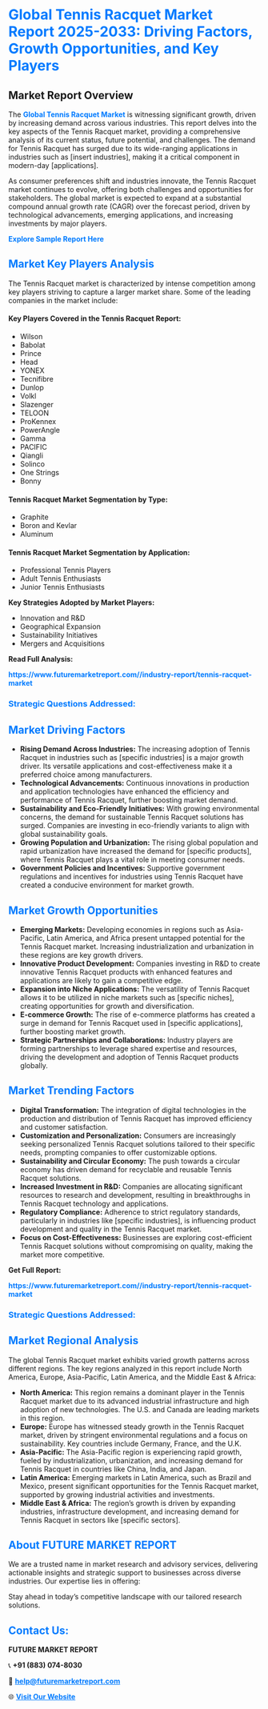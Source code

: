 <h1 style="color: #007BFF;">Global Tennis Racquet Market Report 2025-2033: Driving Factors, Growth Opportunities, and Key Players</h1>

<section id="overview">
<h2>Market Report Overview</h2>
<p>The <a href="https://www.futuremarketreport.com//industry-report/tennis-racquet-market" style="color: #007BFF; text-decoration: none;"><strong>Global Tennis Racquet Market</strong></a> is witnessing significant growth, driven by increasing demand across various industries. This report delves into the key aspects of the Tennis Racquet market, providing a comprehensive analysis of its current status, future potential, and challenges. The demand for Tennis Racquet has surged due to its wide-ranging applications in industries such as [insert industries], making it a critical component in modern-day [applications].</p>
<p>As consumer preferences shift and industries innovate, the Tennis Racquet market continues to evolve, offering both challenges and opportunities for stakeholders. The global market is expected to expand at a substantial compound annual growth rate (CAGR) over the forecast period, driven by technological advancements, emerging applications, and increasing investments by major players.</p>
</section>

<section id="overview">
<p><a href="https://www.futuremarketreport.com//request-sample/reportId=90737" style="color: #007BFF; text-decoration: none;"><strong>Explore Sample Report Here</strong></a></p>
</section>

<section id="key-players">
<h2 style="color: #007BFF;">Market Key Players Analysis</h2>
<p>The Tennis Racquet market is characterized by intense competition among key players striving to capture a larger market share. Some of the leading companies in the market include:</p>
<h4>Key Players Covered in the Tennis Racquet Report:</h4>
<ul><li>Wilson</li><li>Babolat</li><li>Prince</li><li>Head</li><li>YONEX</li><li>Tecnifibre</li><li>Dunlop</li><li>Volkl</li><li>Slazenger</li><li>TELOON</li><li>ProKennex</li><li>PowerAngle</li><li>Gamma</li><li>PACIFIC</li><li>Qiangli</li><li>Solinco</li><li>One Strings</li><li>Bonny</li></ul>
<h4>Tennis Racquet Market Segmentation by Type:</h4>
<ul><li>Graphite</li><li>Boron and Kevlar</li><li>Aluminum</li></ul>

<h4>Tennis Racquet Market Segmentation by Application:</h4>
<ul><li>Professional Tennis Players</li><li>Adult Tennis Enthusiasts</li><li>Junior Tennis Enthusiasts</li></ul>
<p><strong>Key Strategies Adopted by Market Players:</strong></p>
<ul>
<li>Innovation and R&D</li>
<li>Geographical Expansion</li>
<li>Sustainability Initiatives</li>
<li>Mergers and Acquisitions</li>
</ul>
</section>

<section>
<p><strong>Read Full Analysis: </strong></p><a href="https://www.futuremarketreport.com//industry-report/tennis-racquet-market" style="color: #007BFF; text-decoration: none;"><strong>https://www.futuremarketreport.com//industry-report/tennis-racquet-market</strong></a>
<h3 style="color: #007BFF;">Strategic Questions Addressed:</h3>
</section>

<section id="driving-factors">
<h2 style="color: #007BFF;">Market Driving Factors</h2>
<ul>
<li><strong>Rising Demand Across Industries:</strong> The increasing adoption of Tennis Racquet in industries such as [specific industries] is a major growth driver. Its versatile applications and cost-effectiveness make it a preferred choice among manufacturers.</li>
<li><strong>Technological Advancements:</strong> Continuous innovations in production and application technologies have enhanced the efficiency and performance of Tennis Racquet, further boosting market demand.</li>
<li><strong>Sustainability and Eco-Friendly Initiatives:</strong> With growing environmental concerns, the demand for sustainable Tennis Racquet solutions has surged. Companies are investing in eco-friendly variants to align with global sustainability goals.</li>
<li><strong>Growing Population and Urbanization:</strong> The rising global population and rapid urbanization have increased the demand for [specific products], where Tennis Racquet plays a vital role in meeting consumer needs.</li>
<li><strong>Government Policies and Incentives:</strong> Supportive government regulations and incentives for industries using Tennis Racquet have created a conducive environment for market growth.</li>
</ul>
</section>

<section id="growth-opportunities">
<h2 style="color: #007BFF;">Market Growth Opportunities</h2>
<ul>
<li><strong>Emerging Markets:</strong> Developing economies in regions such as Asia-Pacific, Latin America, and Africa present untapped potential for the Tennis Racquet market. Increasing industrialization and urbanization in these regions are key growth drivers.</li>
<li><strong>Innovative Product Development:</strong> Companies investing in R&D to create innovative Tennis Racquet products with enhanced features and applications are likely to gain a competitive edge.</li>
<li><strong>Expansion into Niche Applications:</strong> The versatility of Tennis Racquet allows it to be utilized in niche markets such as [specific niches], creating opportunities for growth and diversification.</li>
<li><strong>E-commerce Growth:</strong> The rise of e-commerce platforms has created a surge in demand for Tennis Racquet used in [specific applications], further boosting market growth.</li>
<li><strong>Strategic Partnerships and Collaborations:</strong> Industry players are forming partnerships to leverage shared expertise and resources, driving the development and adoption of Tennis Racquet products globally.</li>
</ul>
</section>

<section id="trending-factors">
<h2 style="color: #007BFF;">Market Trending Factors</h2>
<ul>
<li><strong>Digital Transformation:</strong> The integration of digital technologies in the production and distribution of Tennis Racquet has improved efficiency and customer satisfaction.</li>
<li><strong>Customization and Personalization:</strong> Consumers are increasingly seeking personalized Tennis Racquet solutions tailored to their specific needs, prompting companies to offer customizable options.</li>
<li><strong>Sustainability and Circular Economy:</strong> The push towards a circular economy has driven demand for recyclable and reusable Tennis Racquet solutions.</li>
<li><strong>Increased Investment in R&D:</strong> Companies are allocating significant resources to research and development, resulting in breakthroughs in Tennis Racquet technology and applications.</li>
<li><strong>Regulatory Compliance:</strong> Adherence to strict regulatory standards, particularly in industries like [specific industries], is influencing product development and quality in the Tennis Racquet market.</li>
<li><strong>Focus on Cost-Effectiveness:</strong> Businesses are exploring cost-efficient Tennis Racquet solutions without compromising on quality, making the market more competitive.</li>
</ul>
</section>

<section>
<p><strong>Get Full Report: </strong></p><a href="https://www.futuremarketreport.com//industry-report/tennis-racquet-market" style="color: #007BFF; text-decoration: none;"><strong>https://www.futuremarketreport.com//industry-report/tennis-racquet-market</strong></a>
<h3 style="color: #007BFF;">Strategic Questions Addressed:</h3>
</section>


<section id="regional-analysis">
<h2 style="color: #007BFF;">Market Regional Analysis</h2>
<p>The global Tennis Racquet market exhibits varied growth patterns across different regions. The key regions analyzed in this report include North America, Europe, Asia-Pacific, Latin America, and the Middle East & Africa:</p>
<ul>
<li><strong>North America:</strong> This region remains a dominant player in the Tennis Racquet market due to its advanced industrial infrastructure and high adoption of new technologies. The U.S. and Canada are leading markets in this region.</li>
<li><strong>Europe:</strong> Europe has witnessed steady growth in the Tennis Racquet market, driven by stringent environmental regulations and a focus on sustainability. Key countries include Germany, France, and the U.K.</li>
<li><strong>Asia-Pacific:</strong> The Asia-Pacific region is experiencing rapid growth, fueled by industrialization, urbanization, and increasing demand for Tennis Racquet in countries like China, India, and Japan.</li>
<li><strong>Latin America:</strong> Emerging markets in Latin America, such as Brazil and Mexico, present significant opportunities for the Tennis Racquet market, supported by growing industrial activities and investments.</li>
<li><strong>Middle East & Africa:</strong> The region’s growth is driven by expanding industries, infrastructure development, and increasing demand for Tennis Racquet in sectors like [specific sectors].</li>
</ul>
</section>

<footer>
<h2 style="color: #007BFF;">About FUTURE MARKET REPORT</h2>
<p>We are a trusted name in market research and advisory services, delivering actionable insights and strategic support to businesses across diverse industries. Our expertise lies in offering:</p>

<p>Stay ahead in today’s competitive landscape with our tailored research solutions.</p>

<h2 style="color: #007BFF;">Contact Us:</h2>
<p><strong>FUTURE MARKET REPORT</strong></p>
<p>📞 <strong>+91 (883) 074-8030</strong></p>
<p>📧 <strong><a href="mailto:help@futuremarketreport.com" style="color: #007BFF;">help@futuremarketreport.com</a></strong></p>
<p>🌐 <strong><a href="https://www.futuremarketreport.com/" style="color: #007BFF;">Visit Our Website</a></strong></p>
</footer>